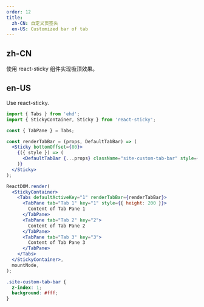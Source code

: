 ```yaml
---
order: 12
title:
  zh-CN: 自定义页签头
  en-US: Customized bar of tab
---
```


## zh-CN

使用 react-sticky 组件实现吸顶效果。

## en-US

Use react-sticky.

```jsx
import { Tabs } from 'ehd';
import { StickyContainer, Sticky } from 'react-sticky';

const { TabPane } = Tabs;

const renderTabBar = (props, DefaultTabBar) => (
  <Sticky bottomOffset={80}>
    {({ style }) => (
      <DefaultTabBar {...props} className="site-custom-tab-bar" style={{ ...style }} />
    )}
  </Sticky>
);

ReactDOM.render(
  <StickyContainer>
    <Tabs defaultActiveKey="1" renderTabBar={renderTabBar}>
      <TabPane tab="Tab 1" key="1" style={{ height: 200 }}>
        Content of Tab Pane 1
      </TabPane>
      <TabPane tab="Tab 2" key="2">
        Content of Tab Pane 2
      </TabPane>
      <TabPane tab="Tab 3" key="3">
        Content of Tab Pane 3
      </TabPane>
    </Tabs>
  </StickyContainer>,
  mountNode,
);
```

```css
.site-custom-tab-bar {
  z-index: 1;
  background: #fff;
}
```

<style>
  [data-theme="dark"] .site-custom-tab-bar {
    background: #141414;
  }
</style>

